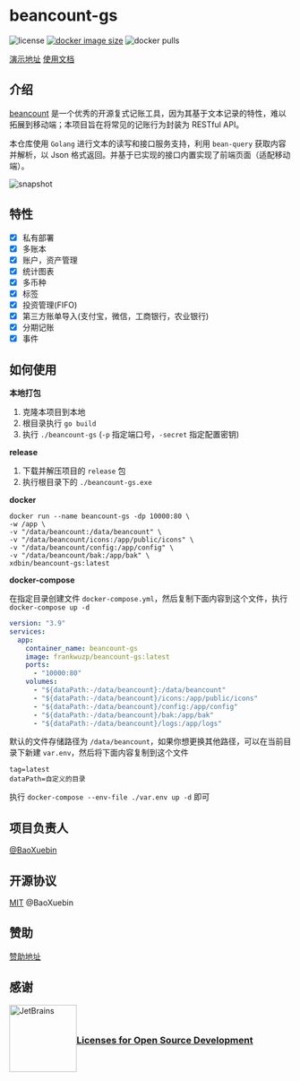 # beancount-gs

![license](https://img.shields.io/github/license/BaoXuebin/beancount-gs)
[![docker image size](https://img.shields.io/docker/image-size/xdbin/beancount-gs/latest?label=docker-image)](https://hub.docker.com/repository/docker/xdbin/beancount-gs/general)
![docker pulls](https://img.shields.io/docker/pulls/xdbin/beancount-gs)

[演示地址](https://beancount.xdbin.com/)
[使用文档](https://www.yuque.com/chuyi-ble7p/beancount-gs)

## 介绍

[beancount](https://github.com/beancount/) 是一个优秀的开源复式记账工具，因为其基于文本记录的特性，难以拓展到移动端；本项目旨在将常见的记账行为封装为 RESTful API。

本仓库使用 `Golang` 进行文本的读写和接口服务支持，利用 `bean-query` 获取内容并解析，以 Json 格式返回。并基于已实现的接口内置实现了前端页面（适配移动端）。

![snapshot](./snapshot.png)

## 特性

- [X] 私有部署
- [X] 多账本
- [X] 账户，资产管理
- [X] 统计图表
- [X] 多币种
- [X] 标签
- [X] 投资管理(FIFO)
- [X] 第三方账单导入(支付宝，微信，工商银行，农业银行)
- [X] 分期记账
- [X] 事件

## 如何使用

**本地打包**

1. 克隆本项目到本地
2. 根目录执行 `go build`
3. 执行 `./beancount-gs` (`-p` 指定端口号，`-secret` 指定配置密钥)

**release**

1. 下载并解压项目的 `release` 包
2. 执行根目录下的 `./beancount-gs.exe`

**docker**

```shell
docker run --name beancount-gs -dp 10000:80 \
-w /app \
-v "/data/beancount:/data/beancount" \
-v "/data/beancount/icons:/app/public/icons" \
-v "/data/beancount/config:/app/config" \
-v "/data/beancount/bak:/app/bak" \
xdbin/beancount-gs:latest
```

**docker-compose**

在指定目录创建文件 `docker-compose.yml`，然后复制下面内容到这个文件，执行 `docker-compose up -d`

```yaml
version: "3.9"
services:
  app:
    container_name: beancount-gs
    image: frankwuzp/beancount-gs:latest
    ports:
      - "10000:80"
    volumes:
      - "${dataPath:-/data/beancount}:/data/beancount"
      - "${dataPath:-/data/beancount}/icons:/app/public/icons"
      - "${dataPath:-/data/beancount}/config:/app/config"
      - "${dataPath:-/data/beancount}/bak:/app/bak"
      - "${dataPath:-/data/beancount}/logs:/app/logs"
```

默认的文件存储路径为 `/data/beancount`，如果你想更换其他路径，可以在当前目录下新建 `var.env`，然后将下面内容复制到这个文件

```properties
tag=latest
dataPath=自定义的目录
```

执行 `docker-compose --env-file ./var.env up -d` 即可

## 项目负责人

[@BaoXuebin](https://github.com/BaoXuebin)

## 开源协议

[MIT](https://github.com/BaoXuebin/beancount-gs/blob/main/License) @BaoXuebin

## 赞助

[赞助地址](https://xdbin.com/sponsor)

## 感谢

<a href="https://jb.gg/OpenSourceSupport" style="display: flex; justify-content: left; align-items: center; flex-direction: row;">
<img alt="JetBrains" src="./jb_beam.png" style="width: 120px; height: 120px;" />
<h3>Licenses for Open Source Development</h3>
</a>
